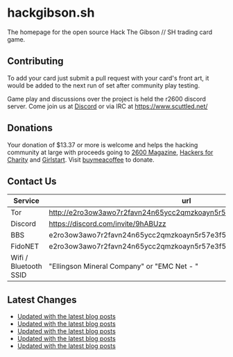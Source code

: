 # hackgibson.sh
The homepage for the open source Hack The Gibson // SH trading card game.


## Contributing

To add your card just submit a pull request with your card's front art, it would be added to the next run of set after community play testing.

Game play and discussions over the project is held the r2600 discord server. Come join us at [Discord](https://discord.com/invite/9hABUzz) or via IRC at https://www.scuttled.net/


## Donations

Your donation of $13.37 or more is welcome and helps the hacking community at large with proceeds going to [2600 Magazine](https://2600.com/), [Hackers for Charity](https://hackersforcharity.org) and [Girlstart](https://girlstart.org).  Visit [buymeacoffee](https://www.buymeacoffee.com/hackgibson.sh) to donate.


## Contact Us

Service | url
-|-
Tor | http://e2ro3ow3awo7r2favn24n65ycc2qmzkoayn5r57e3f56nvjwdcgg32ad.onion
Discord | https://discord.com/invite/9hABUzz
BBS | e2ro3ow3awo7r2favn24n65ycc2qmzkoayn5r57e3f56nvjwdcgg32ad.onion:23
FidoNET | e2ro3ow3awo7r2favn24n65ycc2qmzkoayn5r57e3f56nvjwdcgg32ad.onion:24554
Wifi / Bluetooth SSID | "Ellingson Mineral Company" or "EMC Net - <fidonet address>"

## Latest Changes
<!-- BLOG-POST-LIST:START -->
- [Updated with the latest blog posts](https://github.com/DFW2600/hackgibson.sh/commit/c5a0cbcd14eac9efc7f2655bfea5dc9e34af0f5f)
- [Updated with the latest blog posts](https://github.com/DFW2600/hackgibson.sh/commit/665ac841b987c07299681c645468e1084701e0b5)
- [Updated with the latest blog posts](https://github.com/DFW2600/hackgibson.sh/commit/73b3414a6939c7cb472ce62467a50b256f8fd164)
- [Updated with the latest blog posts](https://github.com/DFW2600/hackgibson.sh/commit/bb747c480eadb5c4b162f4772a277c3c19eec13c)
- [Updated with the latest blog posts](https://github.com/DFW2600/hackgibson.sh/commit/39694f9ae8054bb5fe8e57a2f1e84015ff20efcf)
<!-- BLOG-POST-LIST:END -->

